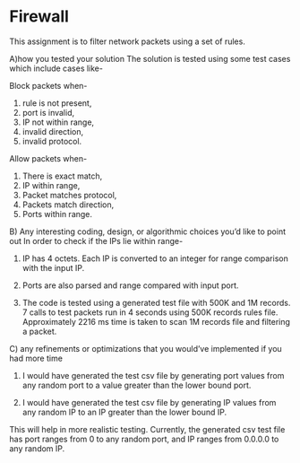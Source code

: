 # Firewall

This assignment is to filter network packets using a set of rules.

A)how you tested your solution
The solution is tested using some test cases which include cases like-

Block packets when-
1. rule is not present, 
2. port is invalid, 
3. IP not within range, 
4. invalid direction,
5. invalid protocol.

Allow packets when-
1. There is exact match,
2. IP within range,
3. Packet matches protocol, 
4. Packets match direction,
5. Ports within range. 

B) Any interesting coding, design, or algorithmic choices you’d like to point out
In order to check if the IPs lie within range-
1. IP has 4 octets. 
   Each IP is converted to an integer for range comparison with the input IP.
   
2. Ports are also parsed and range compared with input port.

3. The code is tested using a generated test file with 500K and 1M records. 
   7 calls to test packets run in 4 seconds using 500K records rules file.
   Approximately 2216 ms time is taken to scan 1M records file and filtering a packet.

C) any refinements or optimizations that you would’ve implemented if you had
   more time
   
1. I would have generated the test csv file by generating port values from 
   any random port to a value greater than the lower bound port.

2. I would have generated the test csv file by generating IP values from 
   any random IP to an IP greater than the lower bound IP.  

This will help in more realistic testing. Currently, the generated csv test file 
has port ranges from 0 to any random port, and IP ranges from 0.0.0.0 to any random 
IP.    
